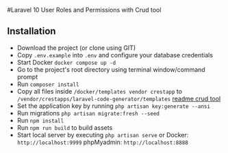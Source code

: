 #Laravel 10 User Roles and Permissions with Crud tool


## Installation 


- Download the project (or clone using GIT)
- Copy `.env.example` into `.env` and configure your database credentials
- Start Docker `docker compose up -d` 
- Go to the project's root directory using terminal window/command prompt
- Run `composer install`
- Copy all files inside `/docker/templates vendor crestapp` to `/vendor/crestapps/laravel-code-generator/templates`  [readme crud tool](https://github.com/CrestApps/laravel-code-generator)
- Set the application key by running `php artisan key:generate --ansi`
- Run migrations `php artisan migrate:fresh --seed`
- Run `npm install`
- Run `npm run build` to build assets
- Start local server by executing `php artisan serve` or Docker: `http://localhost:9999` phpMyadmin: `http://localhost:8888`

